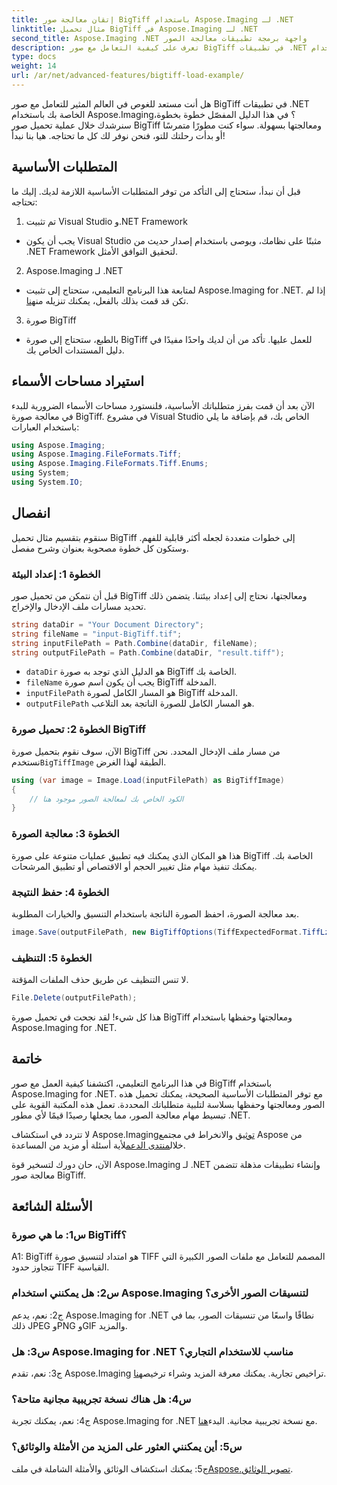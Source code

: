 ```yaml
---
title: إتقان معالجة صور BigTiff باستخدام Aspose.Imaging لـ .NET
linktitle: مثال تحميل BigTiff في Aspose.Imaging لـ .NET
second_title: Aspose.Imaging .NET واجهة برمجة تطبيقات معالجة الصور
description: تعرف على كيفية التعامل مع صور BigTiff في تطبيقات .NET باستخدام Aspose.Imaging for .NET. اتبع دليلنا خطوة بخطوة للتعامل السلس مع الصور.
type: docs
weight: 14
url: /ar/net/advanced-features/bigtiff-load-example/
---
```

هل أنت مستعد للغوص في العالم المثير للتعامل مع صور BigTiff في تطبيقات .NET الخاصة بك باستخدام Aspose.Imaging؟ في هذا الدليل المفصّل خطوة بخطوة، سنرشدك خلال عملية تحميل صور BigTiff ومعالجتها بسهولة. سواء كنت مطورًا متمرسًا أو بدأت رحلتك للتو، فنحن نوفر لك كل ما تحتاجه. هيا بنا نبدأ!

## المتطلبات الأساسية

قبل أن نبدأ، ستحتاج إلى التأكد من توفر المتطلبات الأساسية اللازمة لديك. إليك ما تحتاجه:

1. تم تثبيت Visual Studio و.NET Framework
- يجب أن يكون Visual Studio مثبتًا على نظامك، ويوصى باستخدام إصدار حديث من .NET Framework لتحقيق التوافق الأمثل.

2. Aspose.Imaging لـ .NET
-  لمتابعة هذا البرنامج التعليمي، ستحتاج إلى تثبيت Aspose.Imaging for .NET. إذا لم تكن قد قمت بذلك بالفعل، يمكنك تنزيله من[هنا](https://releases.aspose.com/imaging/net/).

3. صورة BigTiff
- بالطبع، ستحتاج إلى صورة BigTiff للعمل عليها. تأكد من أن لديك واحدًا مفيدًا في دليل المستندات الخاص بك.

## استيراد مساحات الأسماء

الآن بعد أن قمت بفرز متطلباتك الأساسية، فلنستورد مساحات الأسماء الضرورية للبدء في معالجة صورة BigTiff. في مشروع Visual Studio الخاص بك، قم بإضافة ما يلي باستخدام العبارات:

```csharp
using Aspose.Imaging;
using Aspose.Imaging.FileFormats.Tiff;
using Aspose.Imaging.FileFormats.Tiff.Enums;
using System;
using System.IO;
```

## انفصال

سنقوم بتقسيم مثال تحميل BigTiff إلى خطوات متعددة لجعله أكثر قابلية للفهم. وستكون كل خطوة مصحوبة بعنوان وشرح مفصل.

### الخطوة 1: إعداد البيئة

قبل أن نتمكن من تحميل صور BigTiff ومعالجتها، نحتاج إلى إعداد بيئتنا. يتضمن ذلك تحديد مسارات ملف الإدخال والإخراج.

```csharp
string dataDir = "Your Document Directory";
string fileName = "input-BigTiff.tif";
string inputFilePath = Path.Combine(dataDir, fileName);
string outputFilePath = Path.Combine(dataDir, "result.tiff");
```

- `dataDir` هو الدليل الذي توجد به صورة BigTiff الخاصة بك.
- `fileName` يجب أن يكون اسم صورة BigTiff المدخلة.
- `inputFilePath` هو المسار الكامل لصورة BigTiff المدخلة.
- `outputFilePath` هو المسار الكامل للصورة الناتجة بعد التلاعب.

### الخطوة 2: تحميل صورة BigTiff

 الآن، سوف نقوم بتحميل صورة BigTiff من مسار ملف الإدخال المحدد. نحن نستخدم`BigTiffImage` الطبقة لهذا الغرض.

```csharp
using (var image = Image.Load(inputFilePath) as BigTiffImage)
{
    // الكود الخاص بك لمعالجة الصور موجود هنا
}
```

### الخطوة 3: معالجة الصورة

هذا هو المكان الذي يمكنك فيه تطبيق عمليات متنوعة على صورة BigTiff الخاصة بك. يمكنك تنفيذ مهام مثل تغيير الحجم أو الاقتصاص أو تطبيق المرشحات.

### الخطوة 4: حفظ النتيجة

بعد معالجة الصورة، احفظ الصورة الناتجة باستخدام التنسيق والخيارات المطلوبة.

```csharp
image.Save(outputFilePath, new BigTiffOptions(TiffExpectedFormat.TiffLzwRgba));
```

### الخطوة 5: التنظيف

لا تنس التنظيف عن طريق حذف الملفات المؤقتة.

```csharp
File.Delete(outputFilePath);
```

هذا كل شيء! لقد نجحت في تحميل صورة BigTiff ومعالجتها وحفظها باستخدام Aspose.Imaging for .NET.

## خاتمة

في هذا البرنامج التعليمي، اكتشفنا كيفية العمل مع صور BigTiff باستخدام Aspose.Imaging for .NET. مع توفر المتطلبات الأساسية الصحيحة، يمكنك تحميل هذه الصور ومعالجتها وحفظها بسلاسة لتلبية متطلباتك المحددة. تعمل هذه المكتبة القوية على تبسيط مهام معالجة الصور، مما يجعلها رصيدًا قيمًا لأي مطور .NET.

 لا تتردد في استكشاف Aspose.Imaging[توثيق](https://reference.aspose.com/imaging/net/) والانخراط في مجتمع Aspose من خلال[منتدى الدعم](https://forum.aspose.com/)لأية أسئلة أو مزيد من المساعدة.

الآن، حان دورك لتسخير قوة Aspose.Imaging لـ .NET وإنشاء تطبيقات مذهلة تتضمن معالجة صور BigTiff.

## الأسئلة الشائعة

### س1: ما هي صورة BigTiff؟

A1: BigTiff هو امتداد لتنسيق صورة TIFF المصمم للتعامل مع ملفات الصور الكبيرة التي تتجاوز حدود TIFF القياسية.

### س2: هل يمكنني استخدام Aspose.Imaging لتنسيقات الصور الأخرى؟

ج2: نعم، يدعم Aspose.Imaging for .NET نطاقًا واسعًا من تنسيقات الصور، بما في ذلك JPEG وPNG وGIF والمزيد.

### س3: هل Aspose.Imaging for .NET مناسب للاستخدام التجاري؟

 ج3: نعم، تقدم Aspose.Imaging تراخيص تجارية. يمكنك معرفة المزيد وشراء ترخيص[هنا](https://purchase.aspose.com/buy).

### س4: هل هناك نسخة تجريبية مجانية متاحة؟

 ج4: نعم، يمكنك تجربة Aspose.Imaging for .NET مع نسخة تجريبية مجانية. البدء[هنا](https://releases.aspose.com/).

### س5: أين يمكنني العثور على المزيد من الأمثلة والوثائق؟

 ج5: يمكنك استكشاف الوثائق والأمثلة الشاملة في ملف[Aspose.تصوير الوثائق](https://reference.aspose.com/imaging/net/).